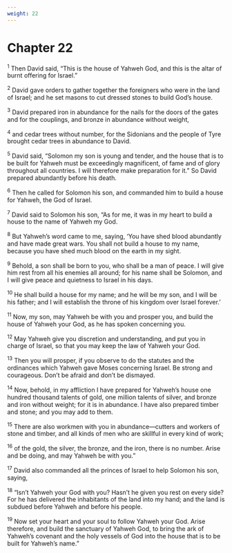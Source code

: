 ```yaml
---
weight: 22
---
```


# Chapter 22

<sup>1</sup> Then David said, “This is the house of Yahweh God, and this is the altar of burnt offering for Israel.” 

<sup>2</sup> David gave orders to gather together the foreigners who were in the land of Israel; and he set masons to cut dressed stones to build God’s house. 

<sup>3</sup> David prepared iron in abundance for the nails for the doors of the gates and for the couplings, and bronze in abundance without weight, 

<sup>4</sup> and cedar trees without number, for the Sidonians and the people of Tyre brought cedar trees in abundance to David. 

<sup>5</sup> David said, “Solomon my son is young and tender, and the house that is to be built for Yahweh must be exceedingly magnificent, of fame and of glory throughout all countries. I will therefore make preparation for it.” So David prepared abundantly before his death. 

<sup>6</sup> Then he called for Solomon his son, and commanded him to build a house for Yahweh, the God of Israel. 

<sup>7</sup> David said to Solomon his son, “As for me, it was in my heart to build a house to the name of Yahweh my God. 

<sup>8</sup> But Yahweh’s word came to me, saying, ‘You have shed blood abundantly and have made great wars. You shall not build a house to my name, because you have shed much blood on the earth in my sight. 

<sup>9</sup> Behold, a son shall be born to you, who shall be a man of peace. I will give him rest from all his enemies all around; for his name shall be Solomon, and I will give peace and quietness to Israel in his days. 

<sup>10</sup> He shall build a house for my name; and he will be my son, and I will be his father; and I will establish the throne of his kingdom over Israel forever.’ 

<sup>11</sup> Now, my son, may Yahweh be with you and prosper you, and build the house of Yahweh your God, as he has spoken concerning you. 

<sup>12</sup> May Yahweh give you discretion and understanding, and put you in charge of Israel, so that you may keep the law of Yahweh your God. 

<sup>13</sup> Then you will prosper, if you observe to do the statutes and the ordinances which Yahweh gave Moses concerning Israel. Be strong and courageous. Don’t be afraid and don’t be dismayed. 

<sup>14</sup> Now, behold, in my affliction I have prepared for Yahweh’s house one hundred thousand talents of gold, one million talents of silver, and bronze and iron without weight; for it is in abundance. I have also prepared timber and stone; and you may add to them. 

<sup>15</sup> There are also workmen with you in abundance—cutters and workers of stone and timber, and all kinds of men who are skillful in every kind of work; 

<sup>16</sup> of the gold, the silver, the bronze, and the iron, there is no number. Arise and be doing, and may Yahweh be with you.” 

<sup>17</sup> David also commanded all the princes of Israel to help Solomon his son, saying, 

<sup>18</sup> “Isn’t Yahweh your God with you? Hasn’t he given you rest on every side? For he has delivered the inhabitants of the land into my hand; and the land is subdued before Yahweh and before his people. 

<sup>19</sup> Now set your heart and your soul to follow Yahweh your God. Arise therefore, and build the sanctuary of Yahweh God, to bring the ark of Yahweh’s covenant and the holy vessels of God into the house that is to be built for Yahweh’s name.” 


